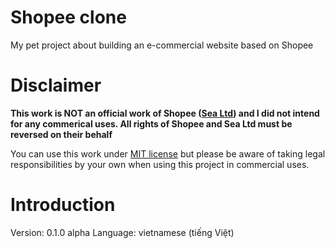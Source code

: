 # Shopee clone

My pet project about building an e-commercial website based on Shopee

# Disclaimer

**This work is NOT an official work of Shopee ([Sea Ltd](https://www.sea.com/home)) and I did not intend for any commerical uses. All rights of Shopee and Sea
Ltd must be reversed on their behalf**

You can use this work under [MIT license](https://github.com/tr-nhan/Shopee-clone/blob/main/LICENSE) but please be aware of taking legal responsibilities by
your own when using this project in commercial uses.

# Introduction

Version: 0.1.0 alpha
Language: vietnamese (tiếng Việt)
